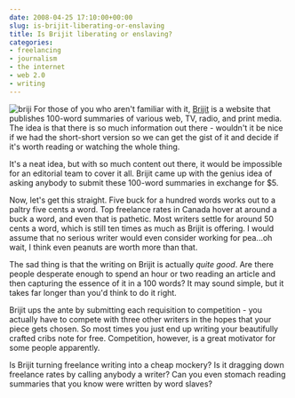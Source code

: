 ```yaml
---
date: 2008-04-25 17:10:00+00:00
slug: is-brijit-liberating-or-enslaving
title: Is Brijit liberating or enslaving?
categories:
- freelancing
- journalism
- the internet
- web 2.0
- writing
---
```


![briji](http://wordbit.freehostia.com/wp-content/uploads/2008/04/briji.gif) For those of you who aren't familiar with it, [Brijit](http://www.brijit.com/) is a website that publishes 100-word summaries of various web, TV, radio, and print media. The idea is that there is so much information out there - wouldn't it be nice if we had the short-short version so we can get the gist of it and decide if it's worth reading or watching the whole thing. 

It's a neat idea, but with so much content out there, it would be impossible for an editorial team to cover it all. Brijit came up with the genius idea of asking anybody to submit these 100-word summaries in exchange for $5.


<!-- more -->
 

Now, let's get this straight. Five buck for a hundred words works out to a paltry five cents a word. Top freelance rates in Canada hover at around a buck a word, and even that is pathetic. Most writers settle for around 50 cents a word, which is still ten times as much as Brijit is offering. I would assume that no serious writer would even consider working for pea...oh wait, I think even peanuts are worth more than that. 

The sad thing is that the writing on Brijit is actually _quite good_. Are there people desperate enough to spend an hour or two reading an article and then capturing the essence of it in a 100 words? It may sound simple, but it takes far longer than you'd think to do it right.

Brijit ups the ante by submitting each requisition to competition - you actually have to compete with three other writers in the hopes that your piece gets chosen. So most times you just end up writing your beautifully crafted cribs note for free. Competition, however, is a great motivator for some people apparently.

Is Brijit turning freelance writing into a cheap mockery? Is it dragging down freelance rates by calling anybody a writer? Can you even stomach reading summaries that you know were written by word slaves?
